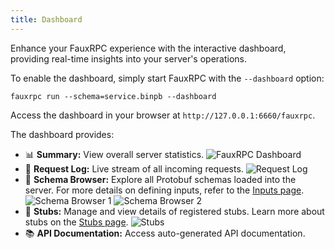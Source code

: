 ```yaml
---
title: Dashboard
---
```


Enhance your FauxRPC experience with the interactive dashboard, providing real-time insights into your server's operations.

To enable the dashboard, simply start FauxRPC with the `--dashboard` option:

```shell
fauxrpc run --schema=service.binpb --dashboard
```

Access the dashboard in your browser at `http://127.0.0.1:6660/fauxrpc`.

The dashboard provides:
*   📊 **Summary:** View overall server statistics.
    ![FauxRPC Dashboard](</dashboard.png>)
*   📜 **Request Log:** Live stream of all incoming requests.
    ![Request Log](</dashboard-request-log.png>)
*   📁 **Schema Browser:** Explore all Protobuf schemas loaded into the server. For more details on defining inputs, refer to the [Inputs page](../inputs/).
    ![Schema Browser 1](</dashboard-schema1.png>)
    ![Schema Browser 2](</dashboard-schema2.png>)
*   🔌 **Stubs:** Manage and view details of registered stubs. Learn more about stubs on the [Stubs page](../stubs/).
    ![Stubs](</dashboard-stubs.png>)
*   📚 **API Documentation:** Access auto-generated API documentation.
